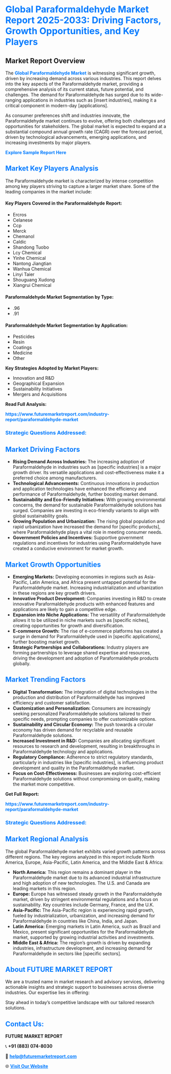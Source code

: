 <h1 style="color: #007BFF;">Global Paraformaldehyde Market Report 2025-2033: Driving Factors, Growth Opportunities, and Key Players</h1>

<section id="overview">
<h2>Market Report Overview</h2>
<p>The <a href="https://www.futuremarketreport.com/industry-report/paraformaldehyde-market" style="color: #007BFF; text-decoration: none;"><strong>Global Paraformaldehyde Market</strong></a> is witnessing significant growth, driven by increasing demand across various industries. This report delves into the key aspects of the Paraformaldehyde market, providing a comprehensive analysis of its current status, future potential, and challenges. The demand for Paraformaldehyde has surged due to its wide-ranging applications in industries such as [insert industries], making it a critical component in modern-day [applications].</p>
<p>As consumer preferences shift and industries innovate, the Paraformaldehyde market continues to evolve, offering both challenges and opportunities for stakeholders. The global market is expected to expand at a substantial compound annual growth rate (CAGR) over the forecast period, driven by technological advancements, emerging applications, and increasing investments by major players.</p>
</section>

<section id="overview">
<p><a href="https://www.futuremarketreport.com/request-sample/reportId=29992" style="color: #007BFF; text-decoration: none;"><strong>Explore Sample Report Here</strong></a></p>
</section>

<section id="key-players">
<h2 style="color: #007BFF;">Market Key Players Analysis</h2>
<p>The Paraformaldehyde market is characterized by intense competition among key players striving to capture a larger market share. Some of the leading companies in the market include:</p>
<h4>Key Players Covered in the Paraformaldehyde Report:</h4>
<ul><li>Ercros</li><li>Celanese</li><li>Ccp</li><li>Merck</li><li>Chemanol</li><li>Caldic</li><li>Shandong Tuobo</li><li>Lcy Chemical</li><li>Yinhe Chemical</li><li>Nantong Jiangtian</li><li>Wanhua Chemical</li><li>Linyi Taier</li><li>Shouguang Xudong</li><li>Xiangrui Chemical</li></ul>
<h4>Paraformaldehyde Market Segmentation by Type:</h4>
<ul><li>.96</li><li>.91</li></ul>

<h4>Paraformaldehyde Market Segmentation by Application:</h4>
<ul><li>Pesticides</li><li>Resin</li><li>Coatings</li><li>Medicine</li><li>Other</li></ul>
<p><strong>Key Strategies Adopted by Market Players:</strong></p>
<ul>
<li>Innovation and R&D</li>
<li>Geographical Expansion</li>
<li>Sustainability Initiatives</li>
<li>Mergers and Acquisitions</li>
</ul>
</section>

<section>
<p><strong>Read Full Analysis: </strong></p><a href="https://www.futuremarketreport.com/industry-report/paraformaldehyde-market" style="color: #007BFF; text-decoration: none;"><strong>https://www.futuremarketreport.com/industry-report/paraformaldehyde-market</strong></a>
<h3 style="color: #007BFF;">Strategic Questions Addressed:</h3>
</section>

<section id="driving-factors">
<h2 style="color: #007BFF;">Market Driving Factors</h2>
<ul>
<li><strong>Rising Demand Across Industries:</strong> The increasing adoption of Paraformaldehyde in industries such as [specific industries] is a major growth driver. Its versatile applications and cost-effectiveness make it a preferred choice among manufacturers.</li>
<li><strong>Technological Advancements:</strong> Continuous innovations in production and application technologies have enhanced the efficiency and performance of Paraformaldehyde, further boosting market demand.</li>
<li><strong>Sustainability and Eco-Friendly Initiatives:</strong> With growing environmental concerns, the demand for sustainable Paraformaldehyde solutions has surged. Companies are investing in eco-friendly variants to align with global sustainability goals.</li>
<li><strong>Growing Population and Urbanization:</strong> The rising global population and rapid urbanization have increased the demand for [specific products], where Paraformaldehyde plays a vital role in meeting consumer needs.</li>
<li><strong>Government Policies and Incentives:</strong> Supportive government regulations and incentives for industries using Paraformaldehyde have created a conducive environment for market growth.</li>
</ul>
</section>

<section id="growth-opportunities">
<h2 style="color: #007BFF;">Market Growth Opportunities</h2>
<ul>
<li><strong>Emerging Markets:</strong> Developing economies in regions such as Asia-Pacific, Latin America, and Africa present untapped potential for the Paraformaldehyde market. Increasing industrialization and urbanization in these regions are key growth drivers.</li>
<li><strong>Innovative Product Development:</strong> Companies investing in R&D to create innovative Paraformaldehyde products with enhanced features and applications are likely to gain a competitive edge.</li>
<li><strong>Expansion into Niche Applications:</strong> The versatility of Paraformaldehyde allows it to be utilized in niche markets such as [specific niches], creating opportunities for growth and diversification.</li>
<li><strong>E-commerce Growth:</strong> The rise of e-commerce platforms has created a surge in demand for Paraformaldehyde used in [specific applications], further boosting market growth.</li>
<li><strong>Strategic Partnerships and Collaborations:</strong> Industry players are forming partnerships to leverage shared expertise and resources, driving the development and adoption of Paraformaldehyde products globally.</li>
</ul>
</section>

<section id="trending-factors">
<h2 style="color: #007BFF;">Market Trending Factors</h2>
<ul>
<li><strong>Digital Transformation:</strong> The integration of digital technologies in the production and distribution of Paraformaldehyde has improved efficiency and customer satisfaction.</li>
<li><strong>Customization and Personalization:</strong> Consumers are increasingly seeking personalized Paraformaldehyde solutions tailored to their specific needs, prompting companies to offer customizable options.</li>
<li><strong>Sustainability and Circular Economy:</strong> The push towards a circular economy has driven demand for recyclable and reusable Paraformaldehyde solutions.</li>
<li><strong>Increased Investment in R&D:</strong> Companies are allocating significant resources to research and development, resulting in breakthroughs in Paraformaldehyde technology and applications.</li>
<li><strong>Regulatory Compliance:</strong> Adherence to strict regulatory standards, particularly in industries like [specific industries], is influencing product development and quality in the Paraformaldehyde market.</li>
<li><strong>Focus on Cost-Effectiveness:</strong> Businesses are exploring cost-efficient Paraformaldehyde solutions without compromising on quality, making the market more competitive.</li>
</ul>
</section>

<section>
<p><strong>Get Full Report: </strong></p><a href="https://www.futuremarketreport.com/industry-report/paraformaldehyde-market" style="color: #007BFF; text-decoration: none;"><strong>https://www.futuremarketreport.com/industry-report/paraformaldehyde-market</strong></a>
<h3 style="color: #007BFF;">Strategic Questions Addressed:</h3>
</section>


<section id="regional-analysis">
<h2 style="color: #007BFF;">Market Regional Analysis</h2>
<p>The global Paraformaldehyde market exhibits varied growth patterns across different regions. The key regions analyzed in this report include North America, Europe, Asia-Pacific, Latin America, and the Middle East & Africa:</p>
<ul>
<li><strong>North America:</strong> This region remains a dominant player in the Paraformaldehyde market due to its advanced industrial infrastructure and high adoption of new technologies. The U.S. and Canada are leading markets in this region.</li>
<li><strong>Europe:</strong> Europe has witnessed steady growth in the Paraformaldehyde market, driven by stringent environmental regulations and a focus on sustainability. Key countries include Germany, France, and the U.K.</li>
<li><strong>Asia-Pacific:</strong> The Asia-Pacific region is experiencing rapid growth, fueled by industrialization, urbanization, and increasing demand for Paraformaldehyde in countries like China, India, and Japan.</li>
<li><strong>Latin America:</strong> Emerging markets in Latin America, such as Brazil and Mexico, present significant opportunities for the Paraformaldehyde market, supported by growing industrial activities and investments.</li>
<li><strong>Middle East & Africa:</strong> The region’s growth is driven by expanding industries, infrastructure development, and increasing demand for Paraformaldehyde in sectors like [specific sectors].</li>
</ul>
</section>

<footer>
<h2 style="color: #007BFF;">About FUTURE MARKET REPORT</h2>
<p>We are a trusted name in market research and advisory services, delivering actionable insights and strategic support to businesses across diverse industries. Our expertise lies in offering:</p>

<p>Stay ahead in today’s competitive landscape with our tailored research solutions.</p>

<h2 style="color: #007BFF;">Contact Us:</h2>
<p><strong>FUTURE MARKET REPORT</strong></p>
<p>📞 <strong>+91 (883) 074-8030</strong></p>
<p>📧 <strong><a href="mailto:help@futuremarketreport.com" style="color: #007BFF;">help@futuremarketreport.com</a></strong></p>
<p>🌐 <strong><a href="https://www.futuremarketreport.com/" style="color: #007BFF;">Visit Our Website</a></strong></p>
</footer>